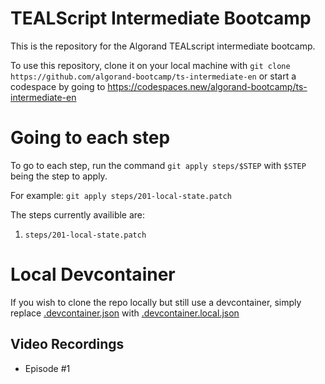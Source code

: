 # TEALScript Intermediate Bootcamp

This is the repository for the Algorand TEALscript intermediate bootcamp. 

To use this repository, clone it on your local machine with `git clone https://github.com/algorand-bootcamp/ts-intermediate-en` or start a codespace by going to https://codespaces.new/algorand-bootcamp/ts-intermediate-en

# Going to each step

To go to each step, run the command `git apply steps/$STEP` with `$STEP` being the step to apply.

For example: `git apply steps/201-local-state.patch`

The steps currently availible are:

1. `steps/201-local-state.patch`

# Local Devcontainer

If you wish to clone the repo locally but still use a devcontainer, simply replace [.devcontainer.json](.devcontainer.json) with [.devcontainer.local.json](.devcontainer.local.json)


## Video Recordings
- Episode #1
